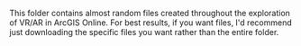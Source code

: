 This folder contains almost random files created throughout the exploration of VR/AR in ArcGIS Online.  For best results, if you want files, I'd recommend just downloading the specific files you want rather than the entire folder.
